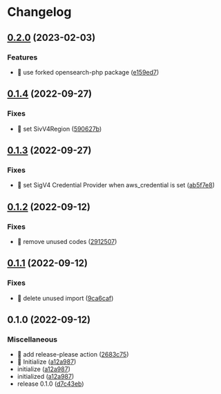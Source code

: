 # Changelog

## [0.2.0](https://github.com/shufo/laravel-opensearch/compare/v0.1.4...v0.2.0) (2023-02-03)


### Features

* 🎸 use forked opensearch-php package ([e159ed7](https://github.com/shufo/laravel-opensearch/commit/e159ed7c4d300a58324339936956b90c5957bb07))

## [0.1.4](https://github.com/shufo/laravel-opensearch/compare/v0.1.3...v0.1.4) (2022-09-27)


### Fixes

* 🐛 set SivV4Region ([590627b](https://github.com/shufo/laravel-opensearch/commit/590627bf2bd6562604cf723842416da6bb68f2e0))

## [0.1.3](https://github.com/shufo/laravel-opensearch/compare/v0.1.2...v0.1.3) (2022-09-27)


### Fixes

* 🐛 set SigV4 Credential Provider when aws_credential is set ([ab5f7e8](https://github.com/shufo/laravel-opensearch/commit/ab5f7e876f95032d4b71597515f65eb4b5f9d66e))

## [0.1.2](https://github.com/shufo/laravel-opensearch/compare/v0.1.1...v0.1.2) (2022-09-12)


### Fixes

* 🐛 remove unused codes ([2912507](https://github.com/shufo/laravel-opensearch/commit/291250780126c763404bf958be0d4f2ec5cefe68))

## [0.1.1](https://github.com/shufo/laravel-opensearch/compare/v0.1.0...v0.1.1) (2022-09-12)


### Fixes

* 🐛 delete unused import ([9ca6caf](https://github.com/shufo/laravel-opensearch/commit/9ca6caf938a152afc0bb5a407381fdcd56024937))

## 0.1.0 (2022-09-12)


### Miscellaneous

* 🤖 add release-please action ([2683c75](https://github.com/shufo/laravel-opensearch/commit/2683c75dc5b07a44632a76a1a0d989beb898f33b))
* 🤖 Initialize ([a12a987](https://github.com/shufo/laravel-opensearch/commit/a12a987502e8ab0cd2d4bc51551722ed0a37b99e))
* initialize ([a12a987](https://github.com/shufo/laravel-opensearch/commit/a12a987502e8ab0cd2d4bc51551722ed0a37b99e))
* initialized ([a12a987](https://github.com/shufo/laravel-opensearch/commit/a12a987502e8ab0cd2d4bc51551722ed0a37b99e))
* release 0.1.0 ([d7c43eb](https://github.com/shufo/laravel-opensearch/commit/d7c43eb24fcd0ec58cff35c95628d9c839e088e9))
